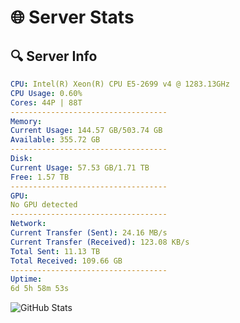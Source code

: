 # 🌐 Server Stats
## 🔍 Server Info
```yaml
CPU: Intel(R) Xeon(R) CPU E5-2699 v4 @ 1283.13GHz
CPU Usage: 0.60%
Cores: 44P | 88T
-----------------------------------
Memory:
Current Usage: 144.57 GB/503.74 GB
Available: 355.72 GB
-----------------------------------
Disk:
Current Usage: 57.53 GB/1.71 TB
Free: 1.57 TB
-----------------------------------
GPU:
No GPU detected
-----------------------------------
Network:
Current Transfer (Sent): 24.16 MB/s
Current Transfer (Received): 123.08 KB/s
Total Sent: 11.13 TB
Total Received: 109.66 GB
-----------------------------------
Uptime:
6d 5h 58m 53s
```
![GitHub Stats](https://img.shields.io/badge/Updated-2025-03-14_03:21:42-blue)